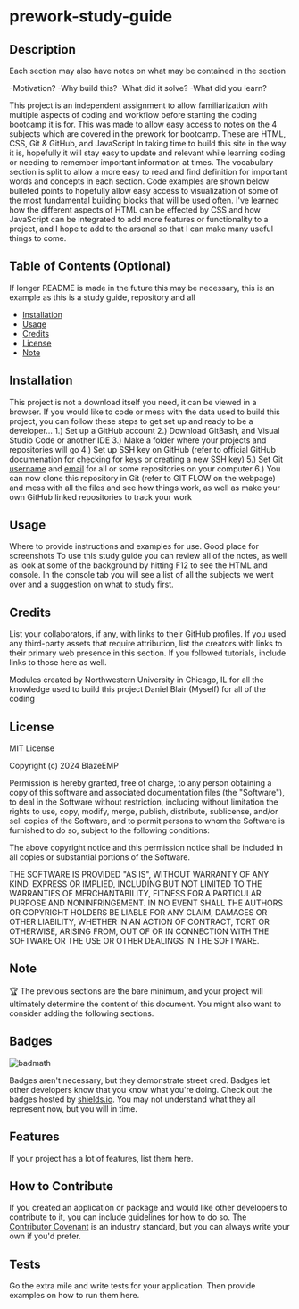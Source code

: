 # prework-study-guide

## Description

Each section may also have notes on what may be contained in the section

-Motivation?
-Why build this?
-What did it solve?
-What did you learn?

This project is an independent assignment to allow familiarization with multiple aspects of coding and workflow before starting the coding bootcamp it is for.
This was made to allow easy access to notes on the 4 subjects which are covered in the prework for bootcamp. These are HTML, CSS, Git & GitHub, and JavaScript
In taking time to build this site in the way it is, hopefully it will stay easy to update and relevant while learning coding or needing to remember important information at times.
The vocabulary section is split to allow a more easy to read and find definition for important words and concepts in each section. Code examples are shown below bulleted points to hopefully allow easy access to visualization of some of the most fundamental building blocks that will be used often.
I've learned how the different aspects of HTML can be effected by CSS and how JavaScript can be integrated to add more features or functionality to a project, and I hope to add to the arsenal so that I can make many useful things to come.

## Table of Contents (Optional)

If longer README is made in the future this may be necessary, this is an example as this is a study guide, repository and all

- [Installation](#installation)
- [Usage](#usage)
- [Credits](#credits)
- [License](#license)
- [Note](#note)

## Installation

This project is not a download itself you need, it can be viewed in a browser. If you would like to code or mess with the data used to build this project, you can follow these steps to get set up and ready to be a developer...
1.) Set up a GitHub account
2.) Download GitBash, and Visual Studio Code or another IDE
3.) Make a folder where your projects and repositories will go
4.) Set up SSH key on GitHub (refer to official GitHub documenation for [checking for keys](https://docs.github.com/en/authentication/connecting-to-github-with-ssh/checking-for-existing-ssh-keys) or [creating a new SSH key](https://docs.github.com/en/authentication/connecting-to-github-with-ssh/generating-a-new-ssh-key-and-adding-it-to-the-ssh-agent))
5.) Set Git [username](https://docs.github.com/en/get-started/getting-started-with-git/setting-your-username-in-git#setting-your-git-username-for-every-repository-on-your-computer) and [email](https://docs.github.com/en/account-and-profile/setting-up-and-managing-your-personal-account-on-github/managing-email-preferences/setting-your-commit-email-address#setting-your-email-address-for-every-repository-on-your-computer) for all or some repositories on your computer
6.) You can now clone this repository in Git (refer to GIT FLOW on the webpage) and mess with all the files and see how things work, as well as make your own GitHub linked repositories to track your work

## Usage

Where to provide instructions and examples for use. Good place for screenshots
To use this study guide you can review all of the notes, as well as look at some of the background by hitting F12 to see the HTML and console. In the console tab you will see a list of all the subjects we went over and a suggestion on what to study first.

## Credits

List your collaborators, if any, with links to their GitHub profiles.
If you used any third-party assets that require attribution, list the creators with links to their primary web presence in this section.
If you followed tutorials, include links to those here as well.

Modules created by Northwestern University in Chicago, IL for all the knowledge used to build this project
Daniel Blair (Myself) for all of the coding

## License

MIT License

Copyright (c) 2024 BlazeEMP

Permission is hereby granted, free of charge, to any person obtaining a copy
of this software and associated documentation files (the "Software"), to deal
in the Software without restriction, including without limitation the rights
to use, copy, modify, merge, publish, distribute, sublicense, and/or sell
copies of the Software, and to permit persons to whom the Software is
furnished to do so, subject to the following conditions:

The above copyright notice and this permission notice shall be included in all
copies or substantial portions of the Software.

THE SOFTWARE IS PROVIDED "AS IS", WITHOUT WARRANTY OF ANY KIND, EXPRESS OR
IMPLIED, INCLUDING BUT NOT LIMITED TO THE WARRANTIES OF MERCHANTABILITY,
FITNESS FOR A PARTICULAR PURPOSE AND NONINFRINGEMENT. IN NO EVENT SHALL THE
AUTHORS OR COPYRIGHT HOLDERS BE LIABLE FOR ANY CLAIM, DAMAGES OR OTHER
LIABILITY, WHETHER IN AN ACTION OF CONTRACT, TORT OR OTHERWISE, ARISING FROM,
OUT OF OR IN CONNECTION WITH THE SOFTWARE OR THE USE OR OTHER DEALINGS IN THE
SOFTWARE.

## Note

🏆 The previous sections are the bare minimum, and your project will ultimately determine the content of this document. You might also want to consider adding the following sections.

## Badges

![badmath](https://img.shields.io/github/languages/top/nielsenjared/badmath)

Badges aren't necessary, but they demonstrate street cred. Badges let other developers know that you know what you're doing. Check out the badges hosted by [shields.io](https://shields.io/). You may not understand what they all represent now, but you will in time.

## Features

If your project has a lot of features, list them here.

## How to Contribute

If you created an application or package and would like other developers to contribute to it, you can include guidelines for how to do so. The [Contributor Covenant](https://www.contributor-covenant.org/) is an industry standard, but you can always write your own if you'd prefer.

## Tests

Go the extra mile and write tests for your application. Then provide examples on how to run them here.